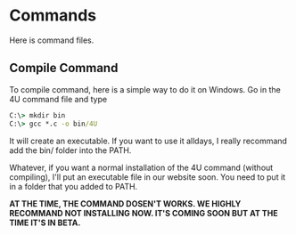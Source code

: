 # Commands

Here is command files.
<!--
Usage:
```
--help / -H   Displays the commands
--version / -V  Displays the version of the 4U compiler
```-->

## Compile Command

To compile command, here is a simple way to do it on Windows. Go in the 4U command file and type

```bat
C:\> mkdir bin
C:\> gcc *.c -o bin/4U
```

It will create an executable. If you want to use it alldays, I really recommand add the bin/ folder into the PATH.

Whatever, if you want a normal installation of the 4U command (without compiling),
I'll put an executable file in our website soon. You need to put it in a folder that you added to PATH.

**AT THE TIME, THE COMMAND DOSEN'T WORKS. WE HIGHLY RECOMMAND NOT INSTALLING NOW. IT'S COMING SOON BUT AT THE TIME IT'S IN BETA.**
